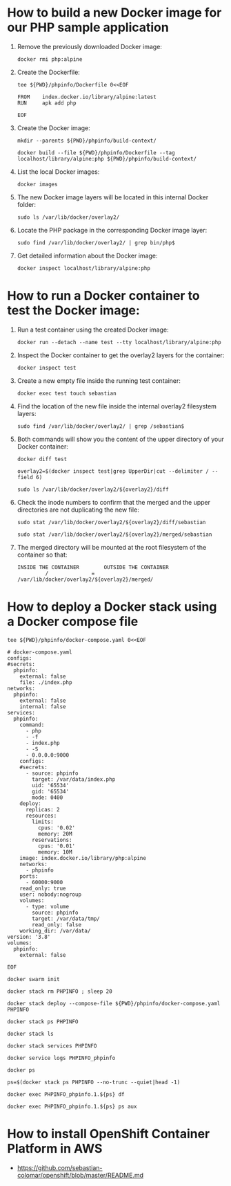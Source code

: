 # How to build a new Docker image for our PHP sample application
1. Remove the previously downloaded Docker image:
    ```
    docker rmi php:alpine
    ```
1. Create the Dockerfile:

    ```
    tee ${PWD}/phpinfo/Dockerfile 0<<EOF
    
    FROM    index.docker.io/library/alpine:latest
    RUN     apk add php
    
    EOF
    ```
1. Create the Docker image:

    ```
    mkdir --parents ${PWD}/phpinfo/build-context/
    
    docker build --file ${PWD}/phpinfo/Dockerfile --tag localhost/library/alpine:php ${PWD}/phpinfo/build-context/
    ```
1. List the local Docker images:

    ```
    docker images
    ```
1. The new Docker image layers will be located in this internal Docker folder:

    ```
    sudo ls /var/lib/docker/overlay2/
    ```
1. Locate the PHP package in the corresponding Docker image layer:

    ```
    sudo find /var/lib/docker/overlay2/ | grep bin/php$
    ```
1. Get detailed information about the Docker image:

    ```
    docker inspect localhost/library/alpine:php
    ```
# How to run a Docker container to test the Docker image:

1. Run a test container using the created Docker image:
    ```
    docker run --detach --name test --tty localhost/library/alpine:php
    ```
1. Inspect the Docker container to get the overlay2 layers for the container:    

    ```
    docker inspect test
    ```
1. Create a new empty file inside the running test container:

    ```
    docker exec test touch sebastian
    ```
1. Find the location of the new file inside the internal overlay2 filesystem layers:

    ```
    sudo find /var/lib/docker/overlay2/ | grep /sebastian$
    ```
1. Both commands will show you the content of the upper directory of your Docker container:

    ```
    docker diff test
    ```
    ```
    overlay2=$(docker inspect test|grep UpperDir|cut --delimiter / --field 6)
    ```
    ```    
    sudo ls /var/lib/docker/overlay2/${overlay2}/diff
    ```
1. Check the inode numbers to confirm that the merged and the upper directories are not duplicating the new file:

    ```
    sudo stat /var/lib/docker/overlay2/${overlay2}/diff/sebastian
    ```
    ```
    sudo stat /var/lib/docker/overlay2/${overlay2}/merged/sebastian
    ```
1. The merged directory will be mounted at the root filesystem of the container so that:

    ```
    INSIDE THE CONTAINER        OUTSIDE THE CONTAINER
             /              =   /var/lib/docker/overlay2/${overlay2}/merged/
    ```

# How to deploy a Docker stack using a Docker compose file

```
tee ${PWD}/phpinfo/docker-compose.yaml 0<<EOF

# docker-compose.yaml
configs:
#secrets:
  phpinfo:
    external: false
    file: ./index.php
networks:
  phpinfo:
    external: false
    internal: false
services:
  phpinfo:
    command:
      - php
      - -f
      - index.php
      - -S
      - 0.0.0.0:9000
    configs:
    #secrets:
      - source: phpinfo
        target: /var/data/index.php
        uid: '65534'
        gid: '65534'
        mode: 0400
    deploy:
      replicas: 2
      resources:
        limits:
          cpus: '0.02'
          memory: 20M
        reservations:
          cpus: '0.01'
          memory: 10M
    image: index.docker.io/library/php:alpine
    networks:
      - phpinfo
    ports:
      - 60000:9000
    read_only: true
    user: nobody:nogroup
    volumes:
      - type: volume
        source: phpinfo
        target: /var/data/tmp/
        read_only: false
    working_dir: /var/data/
version: '3.8'
volumes:
  phpinfo:
    external: false
    
EOF
```
```
docker swarm init
```
```
docker stack rm PHPINFO ; sleep 20

docker stack deploy --compose-file ${PWD}/phpinfo/docker-compose.yaml PHPINFO
```
```
docker stack ps PHPINFO
```
```
docker stack ls
```
```
docker stack services PHPINFO
```
```
docker service logs PHPINFO_phpinfo
```
```
docker ps
```
```
ps=$(docker stack ps PHPINFO --no-trunc --quiet|head -1)
```
```
docker exec PHPINFO_phpinfo.1.${ps} df
```
```
docker exec PHPINFO_phpinfo.1.${ps} ps aux
```
# How to install OpenShift Container Platform in AWS
* https://github.com/sebastian-colomar/openshift/blob/master/README.md
